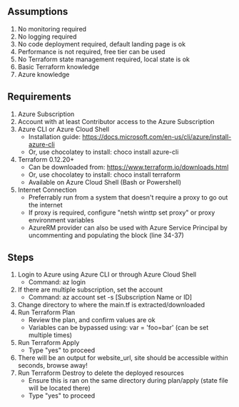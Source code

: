 Assumptions
------------
1. No monitoring required
2. No logging required
3. No code deployment required, default landing page is ok
4. Performance is not required, free tier can be used
5. No Terraform state management required, local state is ok
5. Basic Terraform knowledge
6. Azure knowledge

Requirements
------------
1. Azure Subscription
2. Account with at least Contributor access to the Azure Subscription
3. Azure CLI or Azure Cloud Shell
    - Installation guide: https://docs.microsoft.com/en-us/cli/azure/install-azure-cli
    - Or, use chocolatey to install: choco install azure-cli
4. Terraform 0.12.20+
    - Can be downloaded from: https://www.terraform.io/downloads.html
    - Or, use chocolatey to install: choco install terraform
    - Available on Azure Cloud Shell (Bash or Powershell)
5. Internet Connection
    - Preferrably run from a system that doesn't require a proxy to go out the internet
    - If proxy is required, configure "netsh winttp set proxy" or proxy environment variables
    - AzureRM provider can also be used with Azure Service Principal by uncommenting and populating the block (line 34-37)

Steps
------------
1. Login to Azure using Azure CLI or through Azure Cloud Shell
    - Command: az login
2. If there are multiple subscription, set the account
    - Command: az account set -s [Subscription Name or ID]
3. Change directory to where the main.tf is extracted/downloaded
4. Run Terraform Plan
    - Review the plan, and confirm values are ok
    - Variables can be bypassed using: var = 'foo=bar' (can be set multiple times)
5. Run Terraform Apply
    - Type "yes" to proceed
6. There will be an output for website_url, site should be accessible within seconds, browse away!
7. Run Terraform Destroy to delete the deployed resources
    - Ensure this is ran on the same directory during plan/apply (state file will be located there)
    - Type "yes" to proceed
